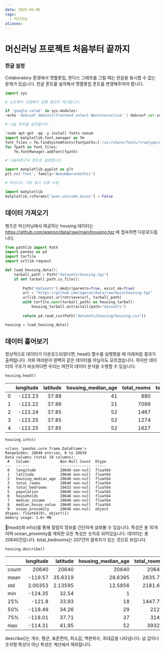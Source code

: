 ```yaml
---
date: 2025-04-05
tags:
  - 머신러닝
aliases:
---
```


# 머신러닝 프로젝트 처음부터 끝까지

### 한글 설정

Colaboratory 환경에서 맷플롯립, 판다스 그래프를 그릴 때는 한글을 표시할 수 없는 문제가 있습니다. 한글 폰트를 설치해서 맷플롯립 폰트를 변경해주어야 합니다. 

```python
import sys

# 노트북이 코랩에서 실행 중인지 체크합니다.

if 'google.colab' in sys.modules:
!echo 'debconf debconf/frontend select Noninteractive' | debconf-set-selections

# 나눔 폰트를 설치합니다.

!sudo apt-get -qq -y install fonts-nanum
import matplotlib.font_manager as fm
font_files = fm.findSystemFonts(fontpaths=['/usr/share/fonts/truetype/nanum'])
for fpath in font_files:
	fm.fontManager.addfont(fpath)

# 나눔바른고딕 폰트로 설정합니다.

import matplotlib.pyplot as plt
plt.rc('font', family='NanumBarunGothic')

# 마이너스 기호 표시 오류 수정

import matplotlib
matplotlib.rcParams['axes.unicode_minus'] = False
```


## 데이터 가져오기

핸즈온 머신러닝에서 제공하는 housing 데이터는 https://github.com/ageron/data/raw/main/housing.tgz 에 접속하면 다운로드됩니다. 

```python
from pathlib import Path
import pandas as pd
import tarfile
import urllib.request

def load_housing_data():
	tarball_path = Path("datasets/housing.tgz")
	if not tarball_path.is_file():
	
		Path("datasets").mkdir(parents=True, exist_ok=True)
		url = "https://github.com/ageron/data/raw/main/housing.tgz"
		urllib.request.urlretrieve(url, tarball_path)
		with tarfile.open(tarball_path) as housing_tarball:
			housing_tarball.extractall(path="datasets")
	
		return pd.read_csv(Path("datasets/housing/housing.csv"))

housing = load_housing_data()
```

## 데이터 훑어보기


정상적으로 데이터가 다운로드되었다면, head() 함수를 실행했을 때 아래처럼 결과가 출력됩니다. 저와 여러분이 완벽히 같은 데이터를  아닐지도 모르겠습니다. 하지만 데이터의 구조가 비슷하다면 우리는 여전히 데이터 분석을 수행할 수 있습니다. 

```python
housing.head()
```

|     | longitude | latitude | housing_median_age | total_rooms | total_bedrooms | population | households | median_income | median_house_value | ocean_proximity |
| --: | --------: | -------: | -----------------: | ----------: | -------------: | ---------: | ---------: | ------------: | -----------------: | :-------------- |
|   0 |   -122.23 |    37.88 |                 41 |         880 |            129 |        322 |        126 |        8.3252 |             452600 | NEAR BAY        |
|   1 |   -122.22 |    37.86 |                 21 |        7099 |           1106 |       2401 |       1138 |        8.3014 |             358500 | NEAR BAY        |
|   2 |   -122.24 |    37.85 |                 52 |        1467 |            190 |        496 |        177 |        7.2574 |             352100 | NEAR BAY        |
|   3 |   -122.25 |    37.85 |                 52 |        1274 |            235 |        558 |        219 |        5.6431 |             341300 | NEAR BAY        |
|   4 |   -122.25 |    37.85 |                 52 |        1627 |            280 |        565 |        259 |        3.8462 |             342200 | NEAR BAY        |

```python
housing.info()
```

```
<class 'pandas.core.frame.DataFrame'>
RangeIndex: 20640 entries, 0 to 20639
Data columns (total 10 columns):
 #   Column              Non-Null Count  Dtype  
---  ------              --------------  -----  
 0   longitude           20640 non-null  float64
 1   latitude            20640 non-null  float64
 2   housing_median_age  20640 non-null  float64
 3   total_rooms         20640 non-null  float64
 4   total_bedrooms      20433 non-null  float64
 5   population          20640 non-null  float64
 6   households          20640 non-null  float64
 7   median_income       20640 non-null  float64
 8   median_house_value  20640 non-null  float64
 9   ocean_proximity     20640 non-null  object 
dtypes: float64(9), object(1)
memory usage: 1.6+ MB
```

head()와 info()를 통해 컬럼의 정보를 간단하게 살펴볼 수 있습니다. 특성은 총 10개이며 ocean_proximity를 제외한 모든 특성은 숫자로 되어있습니다. 데이터는 총 20640건입니다. total_bedrooms는 207건의 결측치가 있는 것으로 보입니다.


```python
housing.describe()
```

|       |   longitude |    latitude |   housing_median_age |   total_rooms |   total_bedrooms |   population |   households |   median_income |   median_house_value |
|:------|------------:|------------:|---------------------:|--------------:|-----------------:|-------------:|-------------:|----------------:|---------------------:|
| count | 20640       | 20640       |           20640      |      20640    |        20433     |     20640    |     20640    |     20640       |                20640 |
| mean  |  -119.57    |    35.6319  |              28.6395 |       2635.76 |          537.871 |      1425.48 |       499.54 |         3.87067 |               206856 |
| std   |     2.00353 |     2.13595 |              12.5856 |       2181.62 |          421.385 |      1132.46 |       382.33 |         1.89982 |               115396 |
| min   |  -124.35    |    32.54    |               1      |          2    |            1     |         3    |         1    |         0.4999  |                14999 |
| 25%   |  -121.8     |    33.93    |              18      |       1447.75 |          296     |       787    |       280    |         2.5634  |               119600 |
| 50%   |  -118.49    |    34.26    |              29      |       2127    |          435     |      1166    |       409    |         3.5348  |               179700 |
| 75%   |  -118.01    |    37.71    |              37      |       3148    |          647     |      1725    |       605    |         4.74325 |               264725 |
| max   |  -114.31    |    41.95    |              52      |      39320    |         6445     |     35682    |      6082    |        15.0001  |               500001 |

describe()는 개수, 평균, 표준편차, 최소값, 백분위수, 최대값을 나타냅니다. 널 값이나 숫자형 특성이 아닌 특성은 계산에서 제외됩니다.


